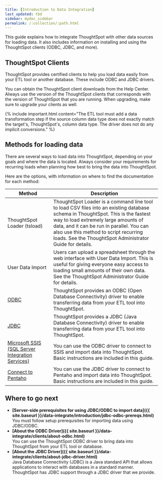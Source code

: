 ```yaml
---
title: [Introduction to Data Integration]
last_updated: tbd
sidebar: mydoc_sidebar
permalink: /:collection/:path.html
---
```

This guide explains how to integrate ThoughtSpot with other data sources for
loading data. It also includes information on installing and using the
ThoughtSpot clients (ODBC, JDBC, and more).

## ThoughtSpot Clients

ThoughtSpot provides certified clients to help you load data easily from your
ETL tool or another database. These include ODBC and JDBC drivers.

You can obtain the ThoughtSpot client downloads from the Help Center. Always use
the version of the ThoughtSpot clients that corresponds with the version of
ThoughtSpot that you are running. When upgrading, make sure to upgrade your
clients as well.

{% include important.html content="The ETL tool must add a data transformation
step if the source column data type does not exactly match the target's,
ThoughtSpot's, column data type. The driver does not do any implicit
conversions." %}

## Methods for loading data

There are several ways to load data into ThoughtSpot, depending on your goals
and where the data is located. Always consider your requirements for
recurring loads when planning how best to bring the data into ThoughtSpot.

Here are the options, with information on where to find the documentation for
each method:

<table>
<colgroup>
   <col style="width:30%" />
   <col style="width:70%" />
</colgroup>
  <thead>
    <tr>
      <th>Method</th>
      <th>Description</th>
    </tr>
  </thead>
  <tbody>
    <tr>
      <td>ThoughtSpot Loader (tsload)</td>
      <td>ThoughtSpot Loader is a command line tool to load CSV files into an existing database schema in ThoughtSpot. This is the fastest way to load extremely large amounts of data, and it can be run in parallel. You can also use this method to script recurring loads. See the ThoughtSpot Administrator Guide for details.</td>
    </tr>
    <tr>
      <td>User Data Import</td>
      <td>Users can upload a spreadsheet through the web interface with User Data Import. This is useful for giving everyone easy access to loading small amounts of their own data. See the ThoughtSpot Administrator Guide for details.</td>
    </tr>
    <tr>
      <td><a href="{{"/data-integrate/clients/about-odbc.html" | prepend: site.baseurl }}">ODBC</a></td>
      <td>ThoughtSpot provides an ODBC (Open Database Connectivity) driver to enable transferring data from your ETL tool into ThoughtSpot.</td>
    </tr>
    <tr>
      <td><a href="{{"/data-integrate/clients/about-jdbc-driver.html" | prepend: site.baseurl }}">JDBC</a></td>
      <td>ThoughtSpot provides a JDBC (Java Database Connectivity) driver to enable transferring data from your ETL tool into ThoughtSpot.</td>
    </tr>
    <tr>
      <td><a href="{{"/data-integrate/clients/set-up-the-odbc-driver-using-ssis.html" | prepend: site.baseurl }}">Microsoft SSIS (SQL Server Integration Services)</a></td>
      <td>You can use the ODBC driver to connect to SSIS and import data into ThoughtSpot. Basic instructions are included in this guide.</td>
    </tr>
    <tr>
      <td><a href="{{"/data-integrate/clients/set-up-the-jdbc-driver-for-pentaho.html" | prepend: site.baseurl}}">Connect to Pentaho</a></td>
      <td>You can use the JDBC driver to connect to Pentaho and import data into ThoughtSpot. Basic instructions are included in this guide.</td>
    </tr>
  </tbody>
</table>


## Where to go next

-   **[Server-side prerequisites for using JDBC/ODBC to import data]({{ site.baseurl }}/data-integrate/introduction/jdbc-odbc-prereqs.html)**  
You must follow setup prerequisites for importing data using JDBC/ODBC.
-   **[About the ODBC Driver]({{ site.baseurl }}/data-integrate/clients/about-odbc.html)**  
You can use the ThoughtSpot ODBC driver to bring data into ThoughtSpot from your ETL tool or database.
-   **[About the JDBC Driver]({{ site.baseurl }}/data-integrate/clients/about-jdbc-driver.html)**  
 Java Database Connectivity (JDBC) is a Java standard API that allows applications to interact with databases in a standard manner. ThoughtSpot has JDBC support through a JDBC driver that we provide.
